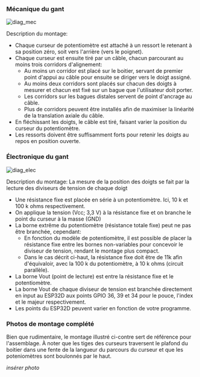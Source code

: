 ### Mécanique du gant
![diag_mec](https://user-images.githubusercontent.com/106932488/232348632-7e09cc01-8458-43dc-8fac-c0af37f97980.png)

Description du montage:
- Chaque curseur de potentiomètre est attaché à un ressort le retenant à sa position zéro, soit vers l'arrière (vers le poignet).
- Chaque curseur est ensuite tiré par un câble, chacun parcourant au moins trois corridors d'alignement:
  - Au moins un corridor est placé sur le boitier, servant de premier point d'appui au câble pour ensuite se diriger vers le doigt assigné.
  - Au moins deux corridors sont placés sur chacun des doigts à mesurer et chacun est fixé sur un bague que l'utilisateur doit porter.
  - Les corridors sur les bagues distales servent de point d'ancrage au câble.
  - Plus de corridors peuvent être installés afin de maximiser la linéarité de la translation axiale du câble.
- En fléchissant les doigts, le câble est tiré, faisant varier la position du curseur du potentiomètre.
- Les ressorts doivent être suffisamment forts pour retenir les doigts au repos en position ouverte.

### Électronique du gant
![diag_elec](https://user-images.githubusercontent.com/106932488/232349645-7fee61fd-5cd1-4bf5-9e84-28c4cc82ab0e.png)

Description du montage:
La mesure de la position des doigts se fait par la lecture des diviseurs de tension de chaque doigt
- Une résistance fixe est placée en série à un potentiomètre. Ici, 10 k et 100 k ohms respectivement.
- On applique la tension (Vcc; 3,3 V) à la résistance fixe et on branche le point du curseur à la masse (GND)
- La borne extrême du potentiomètre (résistance totale fixe) peut ne pas être branchée, cependant:
  - En fonction du modèle de potentiomètre, il est possible de placer la résistance fixe entre les bornes non-variables pour concevoir le diviseur de  tension, rendant le montage plus compact.
  - Dans le cas décrit ci-haut, la résistance fixe doit être de 11k afin d'équivaloir, avec la 100 k du potentiomètre, à 10 k ohms (circuit parallèle).
- La borne Vout (point de lecture) est entre la résistance fixe et le potentiomètre.
- La borne Vout de chaque diviseur de tension est branchée directement en input au ESP32D aux points GPIO 36, 39 et 34 pour le pouce, l'index et le majeur respectivement.
- Les points du ESP32D peuvent varier en fonction de votre programme.

### Photos de montage complété
Bien que rudimentaire, le montage illustré ci-contre sert de référence pour l'assemblage. À noter que les tiges des curseurs traversent le plafond du boitier dans une fente de la langueur du parcours du curseur et que les poteniomètres sont boulonnés par le haut.

*insérer photo*
